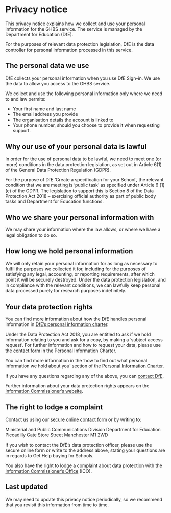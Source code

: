 # Privacy notice

This privacy notice explains how we collect and use your personal information for the GHBS service. The service is managed by the Department for Education (DfE).

For the purposes of relevant data protection legislation, DfE is the data controller for personal information processed in this service.

## The personal data we use

DfE collects your personal information when you use DfE Sign-in. We use the data to allow you access to the GHBS service.

We collect and use the following personal information only where we need to and law permits:

- Your first name and last name
- The email address you provide
- The organisation details the account is linked to
- Your phone number, should you choose to provide it when requesting support.

## Why our use of your personal data is lawful

In order for the use of personal data to be lawful, we need to meet one (or more) conditions in the data protection legislation, as set out in Article 6(1) of the General Data Protection Regulation (GDPR).

For the purpose of DfE ‘Create a specification for your School’, the relevant condition that we are meeting is ‘public task’ as specified under Article 6 (1)(e) of the GDPR. The legislation to support this is Section 8 of the Data Protection Act 2018 – exercising official authority as part of public body tasks and Department for Education functions.

## Who we share your personal information with

We may share your information where the law allows, or where we have a legal obligation to do so.

## How long we hold personal information

We will only retain your personal information for as long as necessary to fulfil the purposes we collected it for, including for the purposes of satisfying any legal, accounting, or reporting requirements, after which point it will be securely destroyed. Under the data protection legislation, and in compliance with the relevant conditions, we can lawfully keep personal data processed purely for research purposes indefinitely.

## Your data protection rights

You can find more information about how the DfE handles personal information in [DfE’s personal information charter](https://www.gov.uk/government/organisations/department-for-education/about/personal-information-charter).

Under the Data Protection Act 2018, you are entitled to ask if we hold information relating to you and ask for a copy, by making a ‘subject access request’. For further information and how to request your data, please use the [contact form](https://form.education.gov.uk/en/AchieveForms/?form_uri=sandbox-publish://AF-Process-f1453496-7d8a-463f-9f33-1da2ac47ed76/AF-Stage-1e64d4cc-25fb-499a-a8d7-74e98203ac00/definition.json&redirectlink=%2Fen&cancelRedirectLink=%2Fen) in the Personal Information Charter.

You can find more information in the ‘how to find out what personal information we hold about you’ section of the [Personal Information Charter](https://www.gov.uk/government/organisations/department-for-education/about/personal-information-charter#how-to-find-out-what-personal-information-we-hold-about-you).

If you have any questions regarding any of the above, you can [contact DfE](https://www.gov.uk/contact-dfe).

Further information about your data protection rights appears on the [Information Commissioner’s website](https://ico.org.uk/your-data-matters/).

## The right to lodge a complaint

Contact us using our [secure online contact form](https://form.education.gov.uk/service/Contact-the-Department-for-Education) or by writing to:

Ministerial and Public Communications Division
Department for Education
Piccadilly Gate
Store Street
Manchester
M1 2WD

If you wish to contact the DfE’s data protection officer, please use the secure online form or write to the address above, stating your questions are in regards to Get Help buying for Schools.

You also have the right to lodge a complaint about data protection with the [Information Commissioner’s Office](https://ico.org.uk/make-a-complaint/) (ICO).

## Last updated

We may need to update this privacy notice periodically, so we recommend that you revisit this information from time to time.
